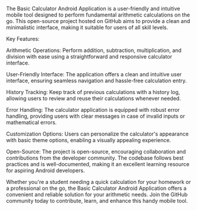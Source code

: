 The Basic Calculator Android Application is a user-friendly and intuitive mobile tool designed to perform fundamental arithmetic calculations on the go. This open-source project hosted on GitHub aims to provide a clean and minimalistic interface, making it suitable for users of all skill levels.

Key Features:

Arithmetic Operations: Perform addition, subtraction, multiplication, and division with ease using a straightforward and responsive calculator interface.

User-Friendly Interface: The application offers a clean and intuitive user interface, ensuring seamless navigation and hassle-free calculation entry.

History Tracking: Keep track of previous calculations with a history log, allowing users to review and reuse their calculations whenever needed.

Error Handling: The calculator application is equipped with robust error handling, providing users with clear messages in case of invalid inputs or mathematical errors.

Customization Options: Users can personalize the calculator's appearance with basic theme options, enabling a visually appealing experience.

Open-Source: The project is open-source, encouraging collaboration and contributions from the developer community. The codebase follows best practices and is well-documented, making it an excellent learning resource for aspiring Android developers.

Whether you're a student needing a quick calculation for your homework or a professional on the go, the Basic Calculator Android Application offers a convenient and reliable solution for your arithmetic needs. Join the GitHub community today to contribute, learn, and enhance this handy mobile tool.
